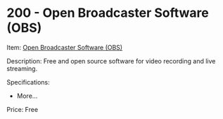 # 200 - Open Broadcaster Software (OBS)

Item: [Open Broadcaster Software (OBS)](https://obsproject.com/)

Description: Free and open source software for video recording and live streaming.

Specifications:
- More...

Price: Free
